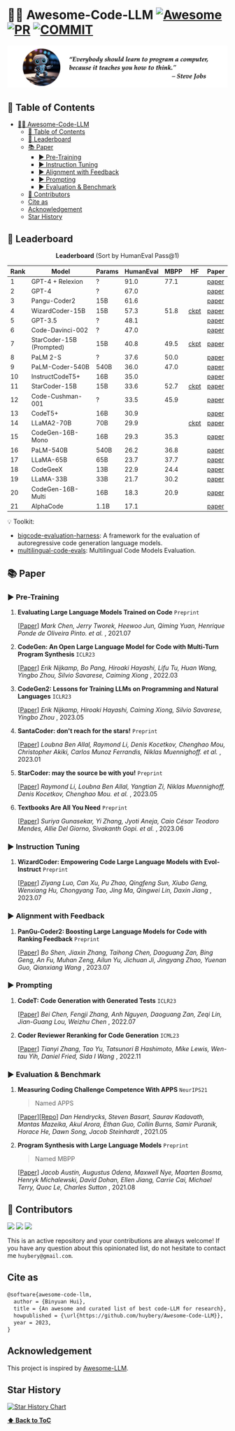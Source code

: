 # 👨‍💻 Awesome-Code-LLM [![Awesome](https://awesome.re/badge.svg)](https://awesome.re) [![PR](https://img.shields.io/badge/PRs-Welcome-red)](https://img.shields.io/badge/PRs-Welcome-red) [![COMMIT](https://img.shields.io/github/last-commit/huybery/Awesome-Code-LLM?color=green)](https://img.shields.io/github/last-commit/huybery/Awesome-Code-LLM?color=green)

![](code-banner.png)

## 🧵 Table of Contents

- [👨‍💻 Awesome-Code-LLM   ](#-awesome-code-llm---)
  - [🧵 Table of Contents](#-table-of-contents)
  - [🚀 Leaderboard](#-leaderboard)
  - [📚 Paper](#-paper)
    - [▶️ Pre-Training](#️-pre-training)
    - [▶️ Instruction Tuning](#️-instruction-tuning)
    - [▶️ Alignment with Feedback](#️-alignment-with-feedback)
    - [▶️ Prompting](#️-prompting)
    - [▶️ Evaluation \& Benchmark](#️-evaluation--benchmark)
  - [🙌 Contributors](#-contributors)
  - [Cite as](#cite-as)
  - [Acknowledgement](#acknowledgement)
  - [Star History](#star-history)

## 🚀 Leaderboard

<p align="center"> <b>Leaderboard</b> (Sort by HumanEval Pass@1) </p>

| Rank | Model                    | Params | HumanEval | MBPP | HF                                                  | Paper                                     |
|------|--------------------------|--------|-----------|------|-----------------------------------------------------|-------------------------------------------|
| 1    | GPT-4 + Relexion         | ?      | 91.0      | 77.1 |                                                     | [paper](https://arxiv.org/abs/2303.11366) |
| 2    | GPT-4                    | ?      | 67.0      |      |                                                     | [paper](https://arxiv.org/abs/2303.08774) |
| 3    | Pangu-Coder2             | 15B    | 61.6      |      |                                                     | [paper](https://arxiv.org/abs/2307.14936) |
| 4    | WizardCoder-15B          | 15B    | 57.3      | 51.8 | [ckpt](https://hf.co/WizardLM/WizardCoder-15B-V1.0) | [paper](https://arxiv.org/abs/2306.08568) |
| 5    | GPT-3.5                  | ?      | 48.1      |      |                                                     | [paper](https://arxiv.org/abs/2303.08774) |
| 6    | Code-Davinci-002         | ?      | 47.0      |      |                                                     | [paper](https://arxiv.org/abs/2107.03374) |
| 7    | StarCoder-15B (Prompted) | 15B    | 40.8      | 49.5 | [ckpt](https://hf.co/bigcode/starcoder)             | [paper](https://arxiv.org/abs/2305.06161) |
| 8    | PaLM 2-S                 | ?      | 37.6      | 50.0 |                                                     | [paper](https://arxiv.org/abs/2204.02311) |
| 9    | PaLM-Coder-540B          | 540B   | 36.0      | 47.0 |                                                     | [paper](https://arxiv.org/abs/2204.02311) |
| 10   | InstructCodeT5+          | 16B    | 35.0      |      |                                                     | [paper](https://arxiv.org/abs/2305.07922) |
| 11   | StarCoder-15B            | 15B    | 33.6      | 52.7 | [ckpt](https://hf.co/bigcode/starcoder)             | [paper](https://arxiv.org/abs/2305.06161) |
| 12   | Code-Cushman-001         | ?      | 33.5      | 45.9 |                                                     | [paper](https://arxiv.org/abs/2107.03374) |
| 13   | CodeT5+                  | 16B    | 30.9      |      |                                                     | [paper](https://arxiv.org/abs/2305.07922) |
| 14   | LLaMA2-70B               | 70B    | 29.9      |      | [ckpt](https://hf.co/meta-llama/Llama-2-70b-hf)     | [paper](https://arxiv.org/abs/2307.09288) |
| 15   | CodeGen-16B-Mono         | 16B    | 29.3      | 35.3 |                                                     | [paper](https://arxiv.org/abs/2203.13474) |
| 16   | PaLM-540B                | 540B   | 26.2      | 36.8 |                                                     | [paper](https://arxiv.org/abs/2204.02311) |
| 17   | LLaMA-65B                | 65B    | 23.7      | 37.7 |                                                     | [paper](https://arxiv.org/abs/2302.13971) |
| 18   | CodeGeeX                 | 13B    | 22.9      | 24.4 |                                                     | [paper](https://arxiv.org/abs/2303.17568) |
| 19   | LLaMA-33B                | 33B    | 21.7      | 30.2 |                                                     | [paper](https://arxiv.org/abs/2302.13971) |
| 20   | CodeGen-16B-Multi        | 16B    | 18.3      | 20.9 |                                                     | [paper](https://arxiv.org/abs/2203.13474) |
| 21   | AlphaCode                | 1.1B   | 17.1      |      |                                                     | [paper](https://arxiv.org/abs/2203.07814) |


💡 Toolkit:
- [bigcode-evaluation-harness](https://github.com/bigcode-project/bigcode-evaluation-harness): A framework for the evaluation of autoregressive code generation language models.
- [multilingual-code-evals](https://huggingface.co/spaces/bigcode/multilingual-code-evals): Multilingual Code Models Evaluation.

## 📚 Paper

### ▶️ Pre-Training

1. **Evaluating Large Language Models Trained on Code** `Preprint`
  
    [[Paper](https://arxiv.org/abs/2107.03374)] *Mark Chen, Jerry Tworek, Heewoo Jun, Qiming Yuan, Henrique Ponde de Oliveira Pinto. et al.* , 2021.07

2. **CodeGen: An Open Large Language Model for Code with Multi-Turn Program Synthesis** `ICLR23`
  
    [[Paper](https://arxiv.org/abs/2203.13474)] *Erik Nijkamp, Bo Pang, Hiroaki Hayashi, Lifu Tu, Huan Wang, Yingbo Zhou, Silvio Savarese, Caiming Xiong* , 2022.03

3. **CodeGen2: Lessons for Training LLMs on Programming and Natural Languages** `ICLR23`
  
    [[Paper](https://arxiv.org/abs/2305.02309)] *Erik Nijkamp, Hiroaki Hayashi, Caiming Xiong, Silvio Savarese, Yingbo Zhou* , 2023.05

4. **SantaCoder: don't reach for the stars!** `Preprint`
  
    [[Paper](https://arxiv.org/abs/2301.03988)] *Loubna Ben Allal, Raymond Li, Denis Kocetkov, Chenghao Mou, Christopher Akiki, Carlos Munoz Ferrandis, Niklas Muennighoff. et al.* , 2023.01

5. **StarCoder: may the source be with you!** `Preprint`
  
    [[Paper](https://arxiv.org/abs/2305.06161)] *Raymond Li, Loubna Ben Allal, Yangtian Zi, Niklas Muennighoff, Denis Kocetkov, Chenghao Mou. et al.* , 2023.05

6. **Textbooks Are All You Need** `Preprint`
  
    [[Paper](https://arxiv.org/abs/2306.11644)] *Suriya Gunasekar, Yi Zhang, Jyoti Aneja, Caio César Teodoro Mendes, Allie Del Giorno, Sivakanth Gopi. et al.* , 2023.06


### ▶️ Instruction Tuning

1. **WizardCoder: Empowering Code Large Language Models with Evol-Instruct** `Preprint`
  
    [[Paper](https://arxiv.org/abs/2306.08568)] *Ziyang Luo, Can Xu, Pu Zhao, Qingfeng Sun, Xiubo Geng, Wenxiang Hu, Chongyang Tao, Jing Ma, Qingwei Lin, Daxin Jiang* , 2023.07

### ▶️ Alignment with Feedback

1. **PanGu-Coder2: Boosting Large Language Models for Code with Ranking Feedback** `Preprint`
  
    [[Paper](https://arxiv.org/abs/2307.14936)] *Bo Shen, Jiaxin Zhang, Taihong Chen, Daoguang Zan, Bing Geng, An Fu, Muhan Zeng, Ailun Yu, Jichuan Ji, Jingyang Zhao, Yuenan Guo, Qianxiang Wang* , 2023.07

### ▶️ Prompting

1. **CodeT: Code Generation with Generated Tests** `ICLR23`
  
    [[Paper](https://arxiv.org/abs/2207.10397)] *Bei Chen, Fengji Zhang, Anh Nguyen, Daoguang Zan, Zeqi Lin, Jian-Guang Lou, Weizhu Chen* , 2022.07

2. **Coder Reviewer Reranking for Code Generation** `ICML23`
  
    [[Paper](https://arxiv.org/abs/2211.16490)] *Tianyi Zhang, Tao Yu, Tatsunori B Hashimoto, Mike Lewis, Wen-tau Yih, Daniel Fried, Sida I Wang* , 2022.11

### ▶️ Evaluation & Benchmark

1. **Measuring Coding Challenge Competence With APPS** `NeurIPS21`

    > Named APPS
  
    [[Paper](https://arxiv.org/abs/2108.07732)][[Repo](https://github.com/hendrycks/apps)] *Dan Hendrycks, Steven Basart, Saurav Kadavath, Mantas Mazeika, Akul Arora, Ethan Guo, Collin Burns, Samir Puranik, Horace He, Dawn Song, Jacob Steinhardt* , 2021.05


2. **Program Synthesis with Large Language Models** `Preprint`

    > Named MBPP
  
    [[Paper](https://arxiv.org/abs/2108.07732)] *Jacob Austin, Augustus Odena, Maxwell Nye, Maarten Bosma, Henryk Michalewski, David Dohan, Ellen Jiang, Carrie Cai, Michael Terry, Quoc Le, Charles Sutton* , 2021.08






## 🙌 Contributors

<a href="https://github.com/huybery"><img src="https://avatars.githubusercontent.com/u/13436140?v=4"  width="50" /></a>
<a href="https://github.com/Yangjiaxi"><img src="https://avatars.githubusercontent.com/u/6203054?v=4"  width="50" /></a>
<a href="https://github.com/GanjinZero"><img src="https://avatars.githubusercontent.com/u/19466330?v=4"  width="50" /></a>

This is an active repository and your contributions are always welcome! If you have any question about this opinionated list, do not hesitate to contact me `huybery@gmail.com`.

## Cite as

```
@software{awesome-code-llm,
  author = {Binyuan Hui},
  title = {An awesome and curated list of best code-LLM for research},
  howpublished = {\url{https://github.com/huybery/Awesome-Code-LLM}},
  year = 2023,
}
```

## Acknowledgement

This project is inspired by [Awesome-LLM](https://github.com/Hannibal046/Awesome-LLM).

## Star History

[![Star History Chart](https://api.star-history.com/svg?repos=huybery/Awesome-Code-LLM&type=Date)](https://star-history.com/#huybery/Awesome-Code-LLM&Date)


**[⬆ Back to ToC](#table-of-contents)**
